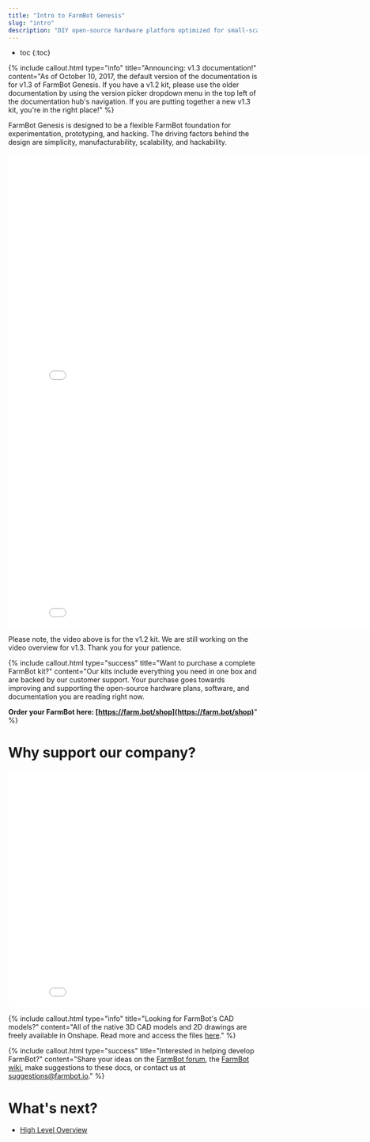 ```yaml
---
title: "Intro to FarmBot Genesis"
slug: "intro"
description: "DIY open-source hardware platform optimized for small-scale soil-based food production\n[Order your FarmBot here!](https://farm.bot/shop)"
---
```


* toc
{:toc}


{%
include callout.html
type="info"
title="Announcing: v1.3 documentation!"
content="As of October 10, 2017, the default version of the documentation is for v1.3 of FarmBot Genesis. If you have a v1.2 kit, please use the older documentation by using the version picker dropdown menu in the top left of the documentation hub's navigation. If you are putting together a new v1.3 kit, you're in the right place!"
%}

FarmBot Genesis is designed to be a flexible FarmBot foundation for experimentation, prototyping, and hacking. The driving factors behind the design are simplicity, manufacturability, scalability, and hackability.

<iframe class="embedly-embed" src="//cdn.embedly.com/widgets/media.html?src=https%3A%2F%2Fwww.youtube.com%2Fembed%2FKTAiOtJoD-4%3Ffeature%3Doembed&url=http%3A%2F%2Fwww.youtube.com%2Fwatch%3Fv%3DKTAiOtJoD-4&image=https%3A%2F%2Fi.ytimg.com%2Fvi%2FKTAiOtJoD-4%2Fhqdefault.jpg&key=02466f963b9b4bb8845a05b53d3235d7&type=text%2Fhtml&schema=youtube" width="854" height="480" scrolling="no" frameborder="0" allowfullscreen></iframe>



<iframe class="embedly-embed" src="//cdn.embedly.com/widgets/media.html?src=https%3A%2F%2Fwww.youtube.com%2Fembed%2Fvideoseries%3Flist%3DPLMhsMRlKjcNJzJ8zZ1wbgTEdP8q6lCdK0&url=http%3A%2F%2Fwww.youtube.com%2Fwatch%3Fv%3DVWaMIDRSAuk&image=https%3A%2F%2Fi.ytimg.com%2Fvi%2FVWaMIDRSAuk%2Fhqdefault.jpg&key=f2aa6fc3595946d0afc3d76cbbd25dc3&type=text%2Fhtml&schema=youtube" width="854" height="480" scrolling="no" frameborder="0" allowfullscreen></iframe>

Please note, the video above is for the v1.2 kit. We are still working on the video overview for v1.3. Thank you for your patience.

{%
include callout.html
type="success"
title="Want to purchase a complete FarmBot kit?"
content="Our kits include everything you need in one box and are backed by our customer support. Your purchase goes towards improving and supporting the open-source hardware plans, software, and documentation you are reading right now.

**Order your FarmBot here: [https://farm.bot/shop](https://farm.bot/shop)**"
%}

# Why support our company?

<iframe class="embedly-embed" src="//cdn.embedly.com/widgets/media.html?src=https%3A%2F%2Fwww.youtube.com%2Fembed%2F_jw98qozK4s%3Ffeature%3Doembed&url=http%3A%2F%2Fwww.youtube.com%2Fwatch%3Fv%3D_jw98qozK4s&image=https%3A%2F%2Fi.ytimg.com%2Fvi%2F_jw98qozK4s%2Fhqdefault.jpg&key=02466f963b9b4bb8845a05b53d3235d7&type=text%2Fhtml&schema=youtube" width="854" height="480" scrolling="no" frameborder="0" allowfullscreen></iframe>



{%
include callout.html
type="info"
title="Looking for FarmBot's CAD models?"
content="All of the native 3D CAD models and 2D drawings are freely available in Onshape. Read more and access the files [here](../Extras/cad.md)."
%}



{%
include callout.html
type="success"
title="Interested in helping develop FarmBot?"
content="Share your ideas on the [FarmBot forum](http://forum.farmbot.org), the [FarmBot wiki](http://wiki.farmbot.org), make suggestions to these docs, or contact us at suggestions@farmbot.io."
%}


# What's next?

 * [High Level Overview](../FarmBot-Genesis-V1.3/intro/high-level-overview.md)
